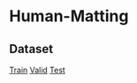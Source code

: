 # Human-Matting

## Dataset
[Train](https://drive.google.com/file/d/1xeHNIXUl4NTuMcwnDSCfail_IixnG3UZ/view?usp=sharing)
[Valid](https://drive.google.com/file/d/1a3uyv4Ce-N_9CHGTFNV3qMJMZ0Qb4zSi/view?usp=sharing)
[Test](https://drive.google.com/file/d/1UZTbEFv5KhOrajthf_jGuKAmxxjbgpoj/view?usp=sharing)



